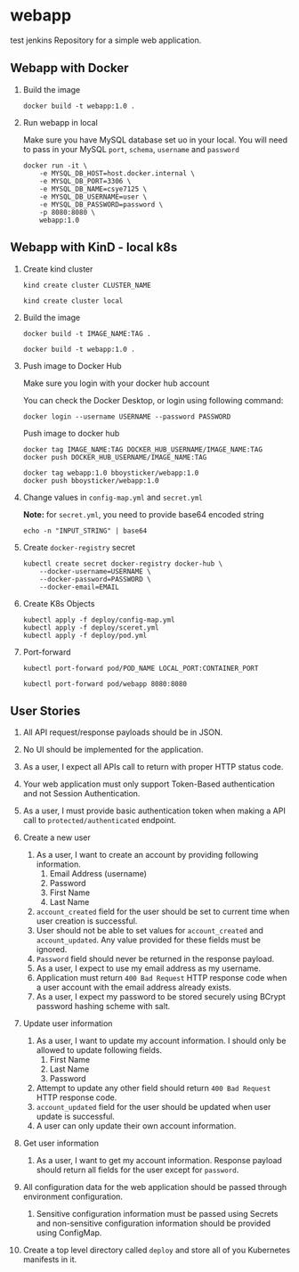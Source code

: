 # webapp
test jenkins
Repository for a simple web application.

## Webapp with Docker

1. Build the image

    ```
    docker build -t webapp:1.0 .
    ```

2. Run webapp in local

    Make sure you have MySQL database set uo in your local.
    You will need to pass in your MySQL `port`, `schema`, `username` and `password`

    ```
    docker run -it \
        -e MYSQL_DB_HOST=host.docker.internal \
        -e MYSQL_DB_PORT=3306 \
        -e MYSQL_DB_NAME=csye7125 \
        -e MYSQL_DB_USERNAME=user \
        -e MYSQL_DB_PASSWORD=password \
        -p 8080:8080 \
        webapp:1.0
    ```

## Webapp with KinD - local k8s

1. Create kind cluster

    ```
    kind create cluster CLUSTER_NAME

    kind create cluster local
    ```

2. Build the image

    ```
    docker build -t IMAGE_NAME:TAG .

    docker build -t webapp:1.0 .
    ```

3. Push image to Docker Hub

    Make sure you login with your docker hub account
    
    You can check the Docker Desktop, or login using following command:

    ```
    docker login --username USERNAME --password PASSWORD
    ```

    Push image to docker hub

    ```
    docker tag IMAGE_NAME:TAG DOCKER_HUB_USERNAME/IMAGE_NAME:TAG
    docker push DOCKER_HUB_USERNAME/IMAGE_NAME:TAG

    docker tag webapp:1.0 bboysticker/webapp:1.0
    docker push bboysticker/webapp:1.0
    ```

4. Change values in `config-map.yml` and `secret.yml`

    **Note:** for `secret.yml`, you need to provide base64 encoded string

    ```
    echo -n "INPUT_STRING" | base64
    ```

5. Create `docker-registry` secret

    ```
    kubectl create secret docker-registry docker-hub \
        --docker-username=USERNAME \
        --docker-password=PASSWORD \
        --docker-email=EMAIL
    ```

6. Create K8s Objects

    ```
    kubectl apply -f deploy/config-map.yml
    kubectl apply -f deploy/sceret.yml
    kubectl apply -f deploy/pod.yml
    ```

7. Port-forward

    ```
    kubectl port-forward pod/POD_NAME LOCAL_PORT:CONTAINER_PORT

    kubectl port-forward pod/webapp 8080:8080
    ```

## User Stories

1. All API request/response payloads should be in JSON.

2. No UI should be implemented for the application.

3. As a user, I expect all APIs call to return with proper HTTP status code.

4. Your web application must only support Token-Based authentication and not Session Authentication.

5. As a user, I must provide basic authentication token when making a API call to `protected/authenticated` endpoint.

6. Create a new user

    1. As a user, I want to create an account by providing following information.
        1. Email Address (username)
        2. Password
        3. First Name
        4. Last Name
    2. `account_created` field for the user should be set to current time when user creation is successful.
    3. User should not be able to set values for `account_created` and `account_updated`. Any value provided for these fields must be ignored.
    4. `Password` field should never be returned in the response payload.
    5. As a user, I expect to use my email address as my username.
    6. Application must return `400 Bad Request` HTTP response code when a user account with the email address already exists.
    7. As a user, I expect my password to be stored securely using BCrypt password hashing scheme with salt.

7. Update user information

    1. As a user, I want to update my account information. I should only be allowed to update following fields.
        1. First Name
        2. Last Name
        3. Password
    2. Attempt to update any other field should return `400 Bad Request` HTTP response code.
    3. `account_updated` field for the user should be updated when user update is successful.
    4. A user can only update their own account information.

8. Get user information

    1. As a user, I want to get my account information. Response payload should return all fields for the user except for `password`.

9. All configuration data for the web application should be passed through environment configuration.

    1. Sensitive configuration information must be passed using Secrets and non-sensitive configuration information should be provided using ConfigMap.

10. Create a top level directory called `deploy` and store all of you Kubernetes manifests in it.
